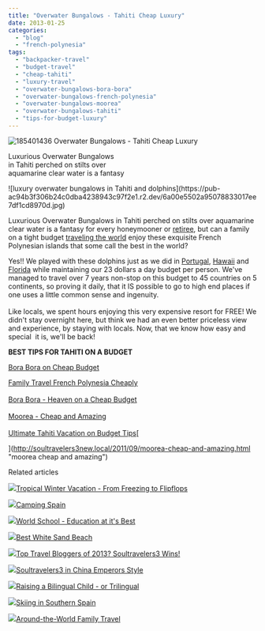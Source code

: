 ```yaml
---
title: "Overwater Bungalows - Tahiti Cheap Luxury"
date: 2013-01-25
categories: 
  - "blog"
  - "french-polynesia"
tags: 
  - "backpacker-travel"
  - "budget-travel"
  - "cheap-tahiti"
  - "luxury-travel"
  - "overwater-bungalows-bora-bora"
  - "overwater-bungalows-french-polynesia"
  - "overwater-bungalows-moorea"
  - "overwater-bungalows-tahiti"
  - "tips-for-budget-luxury"
---
```


![185401436](https://pub-ac94b3f306b24c0dba4238943c97f2e1.r2.dev/6a00e5502a95078833017d406ae7d1970c.jpg) Overwater Bungalows - Tahiti Cheap Luxury  
  
Luxurious Overwater Bungalows  
in Tahiti perched on stilts over  
aquamarine clear water is a fantasy

<!--more--> ![luxury overwater bungalows in Tahiti and dolphins](https://pub-ac94b3f306b24c0dba4238943c97f2e1.r2.dev/6a00e5502a95078833017ee7df1cd8970d.jpg)  
  
Luxurious Overwater Bungalows in Tahiti perched on stilts over aquamarine clear water is a fantasy for every honeymooner or [retiree](http://soultravelers3new.local/2010/06/early-retirement-perpetual-travel-radical-early-retirement-with-kids-rtw-family-travel-multiyear.html "retire early travel tips"), but can a family on a tight budget [traveling the world](http://soultravelers3new.local/2012/12/around-the-world-family-travel.html#more "family traveling around the world") enjoy these exquisite French Polynesian islands that some call the best in the world?  
  
Yes!! We played with these dolphins just as we did in [Portugal](http://www.youtube.com/watch?v=4DwI5p8a3UM "swimming with dolphins"), [Hawaii](http://soultravelers3new.local/2011/02/sailing-the-stunning-napali-coast-of-kauai-hawaii-with-dolphins-snorkeling-fun.html "Hawaii kauai dolphins coast sail") and [Florida](http://soultravelers3new.local/2011/10/florida-road-trip-sun-fun-family-vacation.html "florida road trip") while maintaining our 23 dollars a day budget per person. We've managed to travel over 7 years non-stop on this budget to 45 countries on 5 continents, so proving it daily, that it IS possible to go to high end places if one uses a little common sense and ingenuity.  
[](http://soultravelers3new.local/2012/09/the-ultimate-tahiti-vacation-on-a-backpacker-low-budget.html "Tahiti vacation on budget best tips")  
Like locals, we spent hours enjoying this very expensive resort for FREE! We didn't stay overnight here, but think we had an even better priceless view and experience, by staying with locals. Now, that we know how easy and special  it is, we'll be back!  
  
**BEST TIPS FOR TAHITI ON A BUDGET**  
  
[Bora Bora on Cheap Budget](http://soultravelers3new.local/2010/11/bora-bora-on-a-cheap-budget-travel-tahiti-moorea-and-french-polynesia.html "Bora Bora on a cheap budget")  
  
[Family Travel French Polynesia Cheaply](http://soultravelers3new.local/2010/10/family-travel-french-polynesia-cheaply.html "family travel french polynesia cheaply")  
[  
Bora Bora - Heaven on a Cheap Budget](http://soultravelers3new.local/2012/06/bora-bora-heaven-on-a-cheap-budget.html "bora bora on a cheap budget")  
[  
Moorea - Cheap and Amazing](http://soultravelers3new.local/2011/09/moorea-cheap-and-amazing.html "moorea cheap and amazing")[  
](http://soultravelers3new.local/2011/09/moorea-cheap-and-amazing.html "moorea cheap and amazing")[  
Ultimate Tahiti Vacation on Budget Tips](http://soultravelers3new.local/2012/09/the-ultimate-tahiti-vacation-on-a-backpacker-low-budget.html "Tahiti vacation on budget best tips")[  
  
  
](http://soultravelers3new.local/2011/09/moorea-cheap-and-amazing.html "moorea cheap and amazing")  

Related articles

[![](http://i.zemanta.com/132755696_80_80.jpg)](http://soultravelers3new.local/2012/12/tropical-winter-vacation-from-freezing-to-flipflops.html)[Tropical Winter Vacation - From Freezing to Flipflops](http://soultravelers3new.local/2012/12/tropical-winter-vacation-from-freezing-to-flipflops.html)

[![](http://i.zemanta.com/137403788_80_80.jpg)](http://soultravelers3new.local/2013/01/camping-spain.html)[Camping Spain](http://soultravelers3new.local/2013/01/camping-spain.html)

[![](http://i.zemanta.com/138225478_80_80.jpg)](http://soultravelers3new.local/2013/01/world-school-education-at-its-best-.html)[World School - Education at it's Best](http://soultravelers3new.local/2013/01/world-school-education-at-its-best-.html)

[![](http://i.zemanta.com/135775485_80_80.jpg)](http://soultravelers3new.local/2013/01/best-white-sand-beach-.html)[Best White Sand Beach](http://soultravelers3new.local/2013/01/best-white-sand-beach-.html)

[![](http://i.zemanta.com/135568483_80_80.jpg)](http://soultravelers3new.local/2013/01/top-travel-bloggers-of-2013-soultravelers3-wins-.html)[Top Travel Bloggers of 2013? Soultravelers3 Wins!](http://soultravelers3new.local/2013/01/top-travel-bloggers-of-2013-soultravelers3-wins-.html)

[![](http://i.zemanta.com/130189927_80_80.jpg)](http://soultravelers3new.local/2012/12/soultravelers3-in-china-emperors-style.html)[Soultravelers3 in China Emperors Style](http://soultravelers3new.local/2012/12/soultravelers3-in-china-emperors-style.html)

[![](http://i.zemanta.com/137126168_80_80.jpg)](http://soultravelers3new.local/2013/01/raising-a-bilingual-child-or-trilingual.html)[Raising a Bilingual Child - or Trilingual](http://soultravelers3new.local/2013/01/raising-a-bilingual-child-or-trilingual.html)

[![](http://i.zemanta.com/134252240_80_80.jpg)](http://soultravelers3new.local/2012/12/skiing-in-southern-spain.html)[Skiing in Southern Spain](http://soultravelers3new.local/2012/12/skiing-in-southern-spain.html)

[![](http://i.zemanta.com/134800869_80_80.jpg)](http://soultravelers3new.local/2012/12/around-the-world-family-travel.html)[Around-the-World Family Travel](http://soultravelers3new.local/2012/12/around-the-world-family-travel.html)
